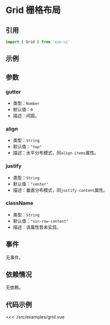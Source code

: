 # Grid 栅格布局

## 引用
```js
import { Grid } from 'xin-ui'
```

## 示例
<example-grid/>

## 参数

### gutter

* 类型：`Number`
* 默认值：`0`
* 描述：间距。

### align

* 类型：`String`
* 默认值：`"top"`
* 描述：水平分布模式，同`align-items`属性。

### justify

* 类型：`String`
* 默认值：`"center"`
* 描述：垂直分布模式，同`justify-content`属性。

### className <xin-tag message="暂未实现" color="warning" fill></xin-tag>

* 类型：`String`
* 默认值：`"xin-row-content"`
* 描述：该属性暂未实现。

## 事件

无事件。

## 依赖情况

无依赖。

## 代码示例
<<< ./src/examples/grid.vue






